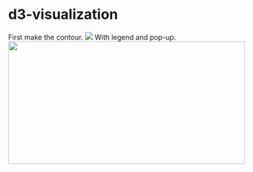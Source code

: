# d3-visualization
First make the contour.
<img src="https://cdn.rawgit.com/JingqiL/d3-visualization-mapping/3ab5a47e/world-project.svg">
With legend and pop-up.
<img src="https://cdn.rawgit.com/JingqiL/d3-visualization-mapping/7527eae5/pop%20up/Screenshot_1.png" width="480" height="250">
